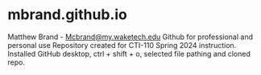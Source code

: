 # mbrand.github.io
Matthew Brand - Mcbrand@my.waketech.edu
Github for professional and personal use
Repository created for CTI-110 Spring 2024 instruction.
Installed GitHub desktop, ctrl + shift + o, selected file pathing and cloned repo.